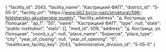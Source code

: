 {
    "facility_id": 2043,
    "facility_name": "Кастрицкий ФАП",
    "district_id": "5-05-0",
    "facility_url": "https:\/\/www.bb2.by\/o-nas\/struktura\/596-feldshersko-akusherskie-punkty",
    "facility_address": "д. Кострица, ул. Полоцкая",
    "ap_1": "50",
    "name": "Кастрицкий ФАП",
    "type": null,
    "state": "public institution",
    "stats": [],
    "med_id": 509,
    "address": "д. Кострица, ул. Полоцкая",
    "coord_x_y": null,
    "place_name": "Борисов",
    "place_type": "city",
    "year_of_closing": null,
    "year_of_opening": "0",
    "healthcare_facility_key": 2043,
    "administrative_division_id": "5-05-0"
}